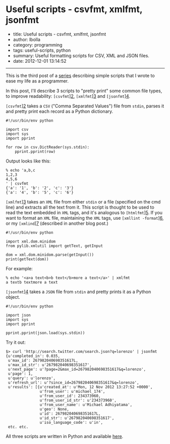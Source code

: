 # Useful scripts - csvfmt, xmlfmt, jsonfmt

- title: Useful scripts - csvfmt, xmlfmt, jsonfmt
- author: lbolla
- category: programming
- tags: useful-scripts, python
- summary: Useful formatting scripts for CSV, XML and JSON files.
- date: 2012-12-01 13:14:52

----------------

This is the third post of a [series][1] describing simple scripts that
I wrote to ease my life as a programmer.

In this post, I'll describe 3 scripts to "pretty print" some common
file types, to improve readability: `[csvfmt`][2], `[xmlfmt`][3] and
`[jsonfmt`][4].

`[csvfmt`][2] takes a `CSV` ("Comma Separated Values") file from
`stdin`, parses it and pretty print each record as a Python
dictionary.

    #!/usr/bin/env python
    
    import csv
    import sys
    import pprint
    
    for row in csv.DictReader(sys.stdin):
        pprint.pprint(row)

Output looks like this:

    % echo 'a,b,c
    1,2,3
    4,5,6
    ' | csvfmt
    {'a': '1', 'b': '2', 'c': '3'}
    {'a': '4', 'b': '5', 'c': '6'}

`[xmlfmt`][3] takes an `XML` file from either
`stdin` or a file (specified on the cmd line) and extracts all the
text from it. This script is thought to be used to read the text
embedded in `XML` tags, and it's analogous to `[htmlfmt`][5]. If you
want to format an `XML` file, maintaining the `XML` tags, use `[xmllint
-format`][6], or my `[xmlind`][7] (described in another blog post.)

    #!/usr/bin/env python
    
    import xml.dom.minidom
    from pylib.xmlutil import getText, getInput
    
    dom = xml.dom.minidom.parse(getInput())
    print(getText(dom))

For example:

    % echo '<a>a text<b>b text</b>more a text</a>' | xmlfmt
    a textb textmore a text

`[jsonfmt`][4] takes a `JSON` file from `stdin` and pretty prints it as
a Python object.

    #!/usr/bin/env python
    
    import json
    import sys
    import pprint
    
    pprint.pprint(json.load(sys.stdin))

Try it out:

    $> curl 'http://search.twitter.com/search.json?q=lorenzo' | jsonfmt
    {u'completed_in': 0.035,
     u'max_id': 267982040698351617L,
     u'max_id_str': u'267982040698351617',
     u'next_page': u'?page=2&max_id=267982040698351617&q=lorenzo',
     u'page': 1,
     u'query': u'lorenzo',
     u'refresh_url': u'?since_id=267982040698351617&q=lorenzo',
     u'results': [{u'created_at': u'Mon, 12 Nov 2012 13:27:52 +0000',
                   u'from_user': u'michael_174',
                   u'from_user_id': 234373960,
                   u'from_user_id_str': u'234373960',
                   u'from_user_name': u'Michael Adhiyatama',
                   u'geo': None,
                   u'id': 267982040698351617L,
                   u'id_str': u'267982040698351617',
                   u'iso_language_code': u'in',
     etc. etc.

All three scripts are written in Python and available [here][8].

   [1]: http://lbolla.info/blog/tag/#useful-scripts
   [2]: https://github.com/lbolla/cmd/blob/master/csvfmt
   [3]: https://github.com/lbolla/cmd/blob/master/xmlfmt
   [4]: https://github.com/lbolla/cmd/blob/master/jsonfmt
   [5]: http://man.cat-v.org/plan_9/1/fmt
   [6]: http://xmlsoft.org/xmllint.html
   [7]: https://github.com/lbolla/cmd/blob/master/xmlind
   [8]: https://github.com/lbolla/cmd
